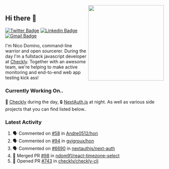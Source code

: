 <img align="right" src="https://user-images.githubusercontent.com/7415984/172472491-91b16eac-fa22-4ecf-92df-d687139fd1f9.gif" width="240" />

## Hi there 👋

[![Twitter Badge](https://img.shields.io/badge/-@ndom91-1ca0f1?style=flat-square&labelColor=1ca0f1&logo=twitter&logoColor=white&link=https://twitter.com/ndom91)](https://twitter.com/ndom91) [![Linkedin Badge](https://img.shields.io/badge/-ndom91-blue?style=flat-square&logo=Linkedin&logoColor=white&link=https://www.linkedin.com/in/ndom91/)](https://www.linkedin.com/in/ndom91/) [![Gmail Badge](https://img.shields.io/badge/-yo@ndo.dev-c14438?style=flat-square&logo=mail.ru&logoColor=white&link=mailto:yo@ndo.dev)](mailto:yo@ndo.dev)

I'm Nico Domino, command-line warrior and open sourcerer. During the day I'm a fullstack javascript developer at [Checkly](https://checklyhq.com). Together with an awesome team, we're helping to make active monitoring and end-to-end web app testing kick ass!

### Currently Working On..

🦝 [Checkly](https://checklyhq.com) during the day, 🔒 [NextAuth.js](https://github.com/nextauthjs/next-auth) at night. As well as various side projects that you can find listed below..

<!--START_SECTION_PROFILE_VIEWS:readme-info-->
<!--END_SECTION_PROFILE_VIEWS:readme-info-->

<!--START_SECTION_DAILY_COMMIT:readme-info-->
<!--END_SECTION_DAILY_COMMIT:readme-info-->

<!--START_SECTION_WEEKLY_COMMIT:readme-info-->
<!--END_SECTION_WEEKLY_COMMIT:readme-info-->

### Latest Activity

<!--START_SECTION:activity-->
1. 🗣 Commented on [#58](https://github.com/Andre0512/hon/issues/58) in [Andre0512/hon](https://github.com/Andre0512/hon)
2. 🗣 Commented on [#94](https://github.com/gvigroux/hon/issues/94) in [gvigroux/hon](https://github.com/gvigroux/hon)
3. 🗣 Commented on [#6690](https://github.com/nextauthjs/next-auth/issues/6690) in [nextauthjs/next-auth](https://github.com/nextauthjs/next-auth)
4. 🎉 Merged PR [#98](https://github.com/ndom91/react-timezone-select/pull/98) in [ndom91/react-timezone-select](https://github.com/ndom91/react-timezone-select)
5. 💪 Opened PR [#743](https://github.com/checkly/checkly-cli/pull/743) in [checkly/checkly-cli](https://github.com/checkly/checkly-cli)
<!--END_SECTION:activity-->
